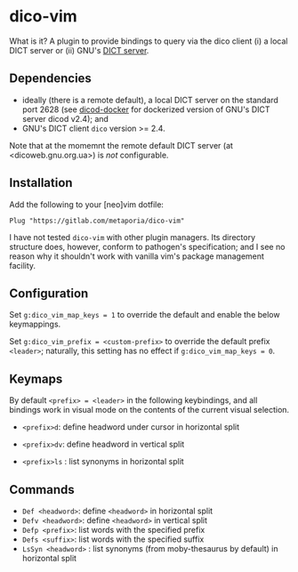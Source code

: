 # dico-vim

What is it? A plugin to provide bindings to query via the dico client (i) a local DICT
server or (ii) GNU's [DICT server](dicoweb.gnu.org.ua). 


## Dependencies

* ideally (there is a remote default), a local DICT server on the standard port 
  2628 (see [dicod-docker](https://gitlab.com/metaporia/dicod-docker) for 
  dockerized version of GNU's DICT server dicod v2.4); and
* GNU's DICT client `dico` version >= 2.4.


Note that at the momemnt the remote default DICT server (at <dicoweb.gnu.org.ua>) 
is _not_ configurable.


## Installation

Add the following to your [neo]vim dotfile:

```vim
Plug "https://gitlab.com/metaporia/dico-vim"
```

I have not tested `dico-vim` with other plugin managers. Its directory structure 
does, however, conform to pathogen's specification; and I see no reason why it
shouldn't work with vanilla vim's package management facility.


## Configuration

Set `g:dico_vim_map_keys = 1` to override the default and enable the below
keymappings.

Set `g:dico_vim_prefix = <custom-prefix>` to override the default prefix
`<leader>`; naturally, this setting has no effect if `g:dico_vim_map_keys = 0`.



## Keymaps

By default `<prefix> = <leader>` in the following keybindings, and all bindings
work in visual mode on the contents of the current visual selection.

* `<prefix>d`: define headword under cursor in horizontal split
* `<prefix>dv`: define headword in vertical split


* `<prefix>ls` : list synonyms in horizontal split

## Commands

* `Def <headword>`: define `<headword>` in horizontal split
* `Defv <headword>`: define `<headword>` in vertical split
* `Defp <prefix>`: list words with the specified prefix
* `Defs <suffix>`: list words with the specified suffix
* `LsSyn <headword>` : list synonyms (from moby-thesaurus by default) in horizontal split



